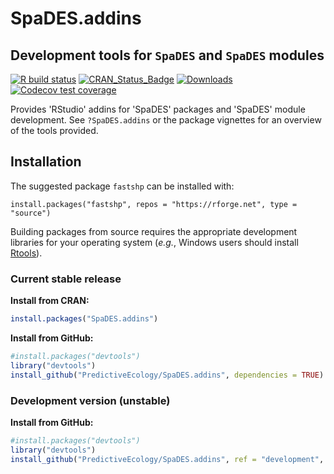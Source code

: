 # SpaDES.addins

## Development tools for `SpaDES` and `SpaDES` modules

<!-- badges: start -->
[![R build status](https://github.com/PredictiveEcology/SpaDES.addins/workflows/R-CMD-check/badge.svg)](https://github.com/PredictiveEcology/SpaDES.addins/actions)
[![CRAN_Status_Badge](https://www.r-pkg.org/badges/version/SpaDES.addins)](https://cran.r-project.org/package=SpaDES.addins)
[![Downloads](https://cranlogs.r-pkg.org/badges/grand-total/SpaDES.addins)](https://cran.r-project.org/package=SpaDES.addins)
[![Codecov test coverage](https://codecov.io/gh/PredictiveEcology/SpaDES.addins/branch/master/graph/badge.svg)](https://app.codecov.io/gh/PredictiveEcology/SpaDES.addins?branch=master)
<!-- badges: end -->

Provides 'RStudio' addins for 'SpaDES' packages and 'SpaDES' module development.
See `?SpaDES.addins` or the package vignettes for an overview of the tools provided.

## Installation

The suggested package `fastshp` can be installed with:

```{r}
install.packages("fastshp", repos = "https://rforge.net", type = "source")
```

Building packages from source requires the appropriate development libraries for your operating system (*e.g.*, Windows users should install [Rtools](https://cran.r-project.org/bin/windows/Rtools/)).

### Current stable release

**Install from CRAN:**

```r
install.packages("SpaDES.addins")
```

**Install from GitHub:**
    
```r
#install.packages("devtools")
library("devtools")
install_github("PredictiveEcology/SpaDES.addins", dependencies = TRUE) # stable
```

### Development version (unstable)

**Install from GitHub:**

```r
#install.packages("devtools")
library("devtools")
install_github("PredictiveEcology/SpaDES.addins", ref = "development", dependencies = TRUE) # unstable
```
